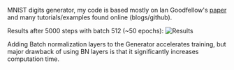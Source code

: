 MNIST digits generator, my code is based mostly on Ian Goodfellow's [paper](https://arxiv.org/abs/1406.2661) and many tutorials/examples found online (blogs/github).

Results after 5000 steps with batch 512 (~50 epochs):
![Results](https://github.com/mystic123/DeepLearning/blob/master/GAN/GAN-MNIST/generated_imgs/img.jpg)

Adding Batch normalization layers to the Generator accelerates training, but major drawback of using BN layers is that it significantly increases computation time.